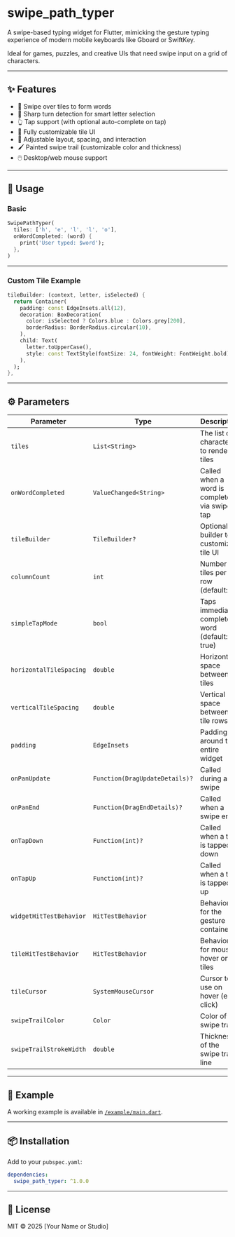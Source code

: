 # swipe_path_typer

A swipe-based typing widget for Flutter, mimicking the gesture typing experience of modern mobile keyboards like Gboard or SwiftKey.

Ideal for games, puzzles, and creative UIs that need swipe input on a grid of characters.

---

## ✨ Features

- 📱 Swipe over tiles to form words
- 🔀 Sharp turn detection for smart letter selection
- 👆 Tap support (with optional auto-complete on tap)
- 🎨 Fully customizable tile UI
- 🧱 Adjustable layout, spacing, and interaction
- 🖌️ Painted swipe trail (customizable color and thickness)
- 🖱️ Desktop/web mouse support

---

## 🚀 Usage

### Basic

```dart
SwipePathTyper(
  tiles: ['h', 'e', 'l', 'l', 'o'],
  onWordCompleted: (word) {
    print('User typed: $word');
  },
)
```

---

### Custom Tile Example

```dart
tileBuilder: (context, letter, isSelected) {
  return Container(
    padding: const EdgeInsets.all(12),
    decoration: BoxDecoration(
      color: isSelected ? Colors.blue : Colors.grey[200],
      borderRadius: BorderRadius.circular(10),
    ),
    child: Text(
      letter.toUpperCase(),
      style: const TextStyle(fontSize: 24, fontWeight: FontWeight.bold),
    ),
  );
},
```

---

## ⚙️ Parameters

| Parameter                  | Type                        | Description |
|---------------------------|-----------------------------|-------------|
| `tiles`                   | `List<String>`              | The list of characters to render as tiles |
| `onWordCompleted`         | `ValueChanged<String>`      | Called when a word is completed via swipe or tap |
| `tileBuilder`             | `TileBuilder?`              | Optional builder to customize tile UI |
| `columnCount`             | `int`                       | Number of tiles per row (default: 5) |
| `simpleTapMode`           | `bool`                      | Taps immediately complete a word (default: true) |
| `horizontalTileSpacing`   | `double`                    | Horizontal space between tiles |
| `verticalTileSpacing`     | `double`                    | Vertical space between tile rows |
| `padding`                 | `EdgeInsets`                | Padding around the entire widget |
| `onPanUpdate`             | `Function(DragUpdateDetails)?` | Called during a swipe |
| `onPanEnd`                | `Function(DragEndDetails)?` | Called when a swipe ends |
| `onTapDown`               | `Function(int)?`            | Called when a tile is tapped down |
| `onTapUp`                 | `Function(int)?`            | Called when a tile is tapped up |
| `widgetHitTestBehavior`   | `HitTestBehavior`           | Behavior for the gesture container |
| `tileHitTestBehavior`     | `HitTestBehavior`           | Behavior for mouse hover on tiles |
| `tileCursor`              | `SystemMouseCursor`         | Cursor to use on hover (e.g., click) |
| `swipeTrailColor`         | `Color`                     | Color of the swipe trail |
| `swipeTrailStrokeWidth`   | `double`                    | Thickness of the swipe trail line |

---

## 🧪 Example

A working example is available in [`/example/main.dart`](example/main.dart).

---

## 📦 Installation

Add to your `pubspec.yaml`:

```yaml
dependencies:
  swipe_path_typer: ^1.0.0
```

---

## 📄 License

MIT © 2025 [Your Name or Studio]
